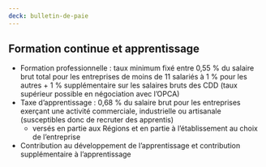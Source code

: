 ```yaml
---
deck: bulletin-de-paie
---
```


## Formation continue et apprentissage

* Formation professionnelle : taux minimum fixé entre 0,55 % du salaire brut total pour les entreprises de moins de 11 salariés à 1 % pour les autres + 1 % supplémentaire sur les salaires bruts des CDD <span class="info">(taux supérieur possible en négociation avec l’OPCA)</span>
* Taxe d’apprentissage : 0,68 % du salaire brut <span class="info">pour les entreprises exerçant une activité commerciale, industrielle ou artisanale (susceptibles donc de recruter des apprentis)</span>
  * versés en partie aux Régions et en partie à l’établissement au choix de l’entreprise
* Contribution au développement de l’apprentissage et contribution supplémentaire à l’apprentissage
